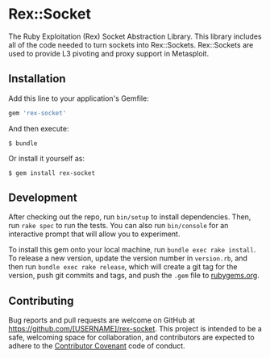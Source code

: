 # Rex::Socket

The Ruby Exploitation (Rex) Socket Abstraction Library. This library includes all of the code needed to turn sockets into Rex::Sockets. Rex::Sockets are used to provide L3 pivoting and proxy support in Metasploit.

## Installation

Add this line to your application's Gemfile:

```ruby
gem 'rex-socket'
```

And then execute:

    $ bundle

Or install it yourself as:

    $ gem install rex-socket


## Development

After checking out the repo, run `bin/setup` to install dependencies. Then, run `rake spec` to run the tests. You can also run `bin/console` for an interactive prompt that will allow you to experiment.

To install this gem onto your local machine, run `bundle exec rake install`. To release a new version, update the version number in `version.rb`, and then run `bundle exec rake release`, which will create a git tag for the version, push git commits and tags, and push the `.gem` file to [rubygems.org](https://rubygems.org).

## Contributing

Bug reports and pull requests are welcome on GitHub at https://github.com/[USERNAME]/rex-socket. This project is intended to be a safe, welcoming space for collaboration, and contributors are expected to adhere to the [Contributor Covenant](http://contributor-covenant.org) code of conduct.

